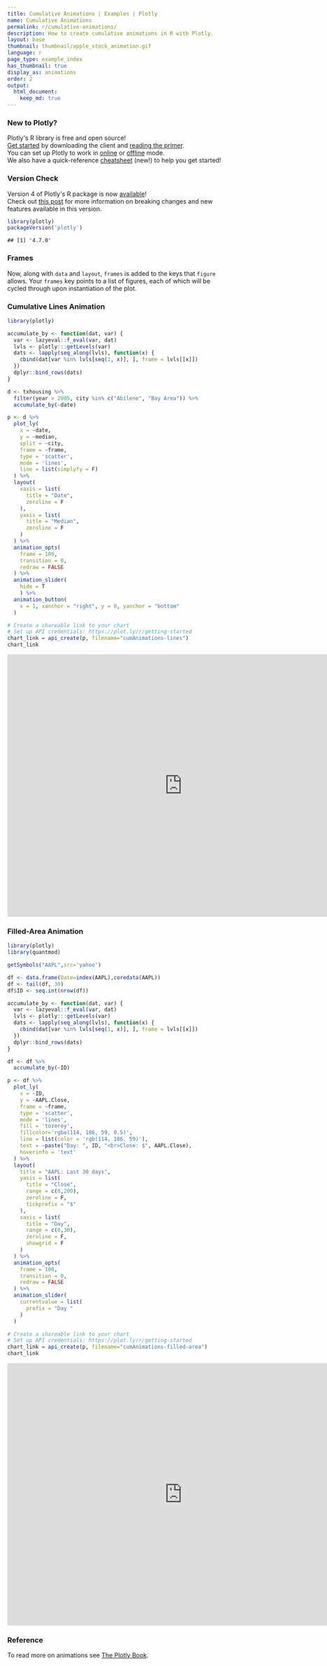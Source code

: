 ```yaml
---
title: Cumulative Animations | Examples | Plotly
name: Cumulative Animations
permalink: r/cumulative-animations/
description: How to create cumulative animations in R with Plotly.
layout: base
thumbnail: thumbnail/apple_stock_animation.gif
language: r
page_type: example_index
has_thumbnail: true
display_as: animations
order: 2
output:
  html_document:
    keep_md: true
---
```




### New to Plotly?

Plotly's R library is free and open source!<br>
[Get started](https://plot.ly/r/getting-started/) by downloading the client and [reading the primer](https://plot.ly/r/getting-started/).<br>
You can set up Plotly to work in [online](https://plot.ly/r/getting-started/#hosting-graphs-in-your-online-plotly-account) or [offline](https://plot.ly/r/offline/) mode.<br>
We also have a quick-reference [cheatsheet](https://images.plot.ly/plotly-documentation/images/r_cheat_sheet.pdf) (new!) to help you get started!

### Version Check

Version 4 of Plotly's R package is now [available](https://plot.ly/r/getting-started/#installation)!<br>
Check out [this post](http://moderndata.plot.ly/upgrading-to-plotly-4-0-and-above/) for more information on breaking changes and new features available in this version.

```r
library(plotly)
packageVersion('plotly')
```

```
## [1] '4.7.0'
```

### Frames

Now, along with `data` and `layout`, `frames` is added to the keys that `figure` allows. Your `frames` key points to a list of figures, each of which will be cycled through upon instantiation of the plot.

### Cumulative Lines Animation


```r
library(plotly)

accumulate_by <- function(dat, var) {
  var <- lazyeval::f_eval(var, dat)
  lvls <- plotly:::getLevels(var)
  dats <- lapply(seq_along(lvls), function(x) {
    cbind(dat[var %in% lvls[seq(1, x)], ], frame = lvls[[x]])
  })
  dplyr::bind_rows(dats)
}

d <- txhousing %>%
  filter(year > 2005, city %in% c("Abilene", "Bay Area")) %>%
  accumulate_by(~date)

p <- d %>%
  plot_ly(
    x = ~date, 
    y = ~median,
    split = ~city,
    frame = ~frame, 
    type = 'scatter',
    mode = 'lines', 
    line = list(simplyfy = F)
  ) %>% 
  layout(
    xaxis = list(
      title = "Date",
      zeroline = F
    ),
    yaxis = list(
      title = "Median",
      zeroline = F
    )
  ) %>% 
  animation_opts(
    frame = 100, 
    transition = 0, 
    redraw = FALSE
  ) %>%
  animation_slider(
    hide = T
    ) %>%
  animation_button(
    x = 1, xanchor = "right", y = 0, yanchor = "bottom"
  )

# Create a shareable link to your chart
# Set up API credentials: https://plot.ly/r/getting-started
chart_link = api_create(p, filename="cumAnimations-lines")
chart_link
```

<iframe src="https://plot.ly/~RPlotBot/4606.embed" width="800" height="600" id="igraph" scrolling="no" seamless="seamless" frameBorder="0"> </iframe>

### Filled-Area Animation


```r
library(plotly)
library(quantmod)

getSymbols("AAPL",src='yahoo')

df <- data.frame(Date=index(AAPL),coredata(AAPL))
df <- tail(df, 30)
df$ID <- seq.int(nrow(df))

accumulate_by <- function(dat, var) {
  var <- lazyeval::f_eval(var, dat)
  lvls <- plotly:::getLevels(var)
  dats <- lapply(seq_along(lvls), function(x) {
    cbind(dat[var %in% lvls[seq(1, x)], ], frame = lvls[[x]])
  })
  dplyr::bind_rows(dats)
}

df <- df %>%
  accumulate_by(~ID)

p <- df %>%
  plot_ly(
    x = ~ID, 
    y = ~AAPL.Close, 
    frame = ~frame,
    type = 'scatter', 
    mode = 'lines', 
    fill = 'tozeroy', 
    fillcolor='rgba(114, 186, 59, 0.5)',
    line = list(color = 'rgb(114, 186, 59)'),
    text = ~paste("Day: ", ID, "<br>Close: $", AAPL.Close), 
    hoverinfo = 'text'
  ) %>%
  layout(
    title = "AAPL: Last 30 days",
    yaxis = list(
      title = "Close", 
      range = c(0,200), 
      zeroline = F,
      tickprefix = "$"
    ),
    xaxis = list(
      title = "Day", 
      range = c(0,30), 
      zeroline = F, 
      showgrid = F
    )
  ) %>% 
  animation_opts(
    frame = 100, 
    transition = 0, 
    redraw = FALSE
  ) %>%
  animation_slider(
    currentvalue = list(
      prefix = "Day "
    )
  )

# Create a shareable link to your chart
# Set up API credentials: https://plot.ly/r/getting-started
chart_link = api_create(p, filename="cumAnimations-filled-area")
chart_link
```

<iframe src="https://plot.ly/~RPlotBot/4608.embed" width="800" height="600" id="igraph" scrolling="no" seamless="seamless" frameBorder="0"> </iframe>

### Reference 

To read more on animations see [The Plotly Book](https://cpsievert.github.io/plotly_book/key-frame-animations.html).
